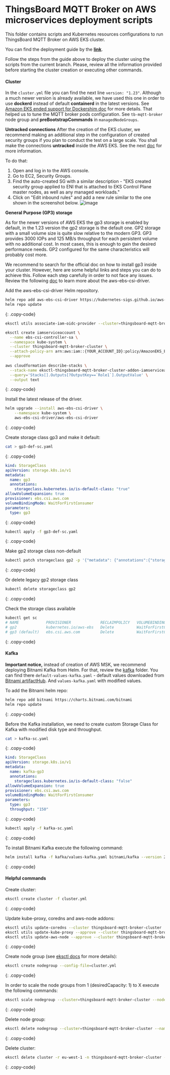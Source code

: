 # ThingsBoard MQTT Broker on AWS microservices deployment scripts

This folder contains scripts and Kubernetes resources configurations to run ThingsBoard MQTT Broker on AWS EKS
cluster.

You can find the deployment guide by the
[**link**](https://thingsboard.io/docs/mqtt-broker/install/cluster/aws-cluster-setup/).

Follow the steps from the guide above to deploy the cluster using the scripts from the current branch.
Please, review all the information provided before starting the cluster creation or executing other commands.

#### Cluster

In the `cluster.yml` file you can find the next line `version: "1.23"`. Although a much newer version is already
available, we have used this one in order to
use **dockerd** instead of default **containerd** in the latest versions.
See [Amazon EKS ended support for Dockershim doc](https://docs.aws.amazon.com/eks/latest/userguide/dockershim-deprecation.html)
for more details.
That helped us to tune the MQTT broker pods configuration. See `tb-mqtt-broker` node group and **preBootstrapCommands**
in `managedNodeGroups`.

**Untracked connections**
After the creation of the EKS cluster, we recommend making an additional step in the configuration of created security
groups
if you plan to conduct the test on a large scale. You shall make the connections **untracked** inside the AWS EKS.
See the
next [doc](https://docs.aws.amazon.com/AWSEC2/latest/UserGuide/security-group-connection-tracking.html#untracked-connections)
for more information.

To do that:

1. Open and log in to the AWS console.
2. Go to EC2, Security Groups.
3. Find the auto-created SG with a similar description - "EKS created security group applied to ENI that is attached to
   EKS Control Plane master nodes, as well as any managed workloads."
4. Click on "Edit inbound rules" and add a new rule similar to the one shown in the screenshot below.
   ![image](/images/sg.png)

**General Purpose (GP3) storage**

As for the newer versions of AWS EKS the gp3 storage is enabled by default, in the 1.23 version the gp2 storage is the
default one.
GP2 storage with a small volume size is quite slow relative to the modern GP3.
GP3 provides 3000 IOPs and 125 MB/s throughput for each persistent volume with no additional cost. In most cases, this
is enough to gain the
desired performance needs. GP2 configured for the same characteristics will probably cost more.

We recommend to search for the official doc on how to install gp3 inside your cluster. However, here are some helpful
links and steps you can do to achieve this.
Follow each step carefully in order to not face any issues.
Review the following [doc](https://github.com/kubernetes-sigs/aws-ebs-csi-driver/blob/master/docs/install.md) to learn
more about the aws-ebs-csi-driver.

Add the aws-ebs-csi-driver Helm repository.

```bash
helm repo add aws-ebs-csi-driver https://kubernetes-sigs.github.io/aws-ebs-csi-driver
helm repo update
```

{: .copy-code}

```bash
eksctl utils associate-iam-oidc-provider --cluster=thingsboard-mqtt-broker-cluster --approve

eksctl create iamserviceaccount \
  --name ebs-csi-controller-sa \
  --namespace kube-system \
  --cluster thingsboard-mqtt-broker-cluster \
  --attach-policy-arn arn:aws:iam::{YOUR_ACCOUNT_ID}:policy/AmazonEKS_EBS_CSI_Driver_Policy \
  --approve
  
aws cloudformation describe-stacks \
  --stack-name eksctl-thingsboard-mqtt-broker-cluster-addon-iamserviceaccount-kube-system-ebs-csi-controller-sa \
  --query='Stacks[].Outputs[?OutputKey==`Role1`].OutputValue' \
  --output text
```

{: .copy-code}

Install the latest release of the driver.

```bash
helm upgrade --install aws-ebs-csi-driver \
    --namespace kube-system \
    aws-ebs-csi-driver/aws-ebs-csi-driver
```

{: .copy-code}

Create storage class gp3 and make it default:

```bash
cat > gp3-def-sc.yaml
```

{: .copy-code}

```yaml
kind: StorageClass
apiVersion: storage.k8s.io/v1
metadata:
  name: gp3
  annotations:
    storageclass.kubernetes.io/is-default-class: "true"
allowVolumeExpansion: true
provisioner: ebs.csi.aws.com
volumeBindingMode: WaitForFirstConsumer
parameters:
  type: gp3
```

{: .copy-code}

```bash
kubectl apply -f gp3-def-sc.yaml
```

{: .copy-code}

Make gp2 storage class non-default

```bash
kubectl patch storageclass gp2 -p '{"metadata": {"annotations":{"storageclass.kubernetes.io/is-default-class":"false"}}}'
```

{: .copy-code}

Or delete legacy gp2 storage class

```bash
kubectl delete storageclass gp2
```

{: .copy-code}

Check the storage class available

```bash
kubectl get sc
# NAME            PROVISIONER             RECLAIMPOLICY   VOLUMEBINDINGMODE      ALLOWVOLUMEEXPANSION   AGE
# gp2             kubernetes.io/aws-ebs   Delete          WaitForFirstConsumer   false                  46m
# gp3 (default)   ebs.csi.aws.com         Delete          WaitForFirstConsumer   true                   14s
```

{: .copy-code}

#### Kafka

**Important notice,** instead of creation of AWS MSK, we recommend deploying Bitnami Kafka from Helm.
For that, review the [kafka](/k8s/aws/kafka) folder.
You can find there `default-values-kafka.yaml` - default values downloaded
from [Bitnami artifactHub](https://artifacthub.io/packages/helm/bitnami/kafka).
And `values-kafka.yaml` with modified values.

To add the Bitnami helm repo:

```bash
helm repo add bitnami https://charts.bitnami.com/bitnami
helm repo update
```

{: .copy-code}

Before the Kafka installation, we need to create custom Storage Class for Kafka with modified disk type and throughput.

```bash
cat > kafka-sc.yaml
```

{: .copy-code}

```yaml
kind: StorageClass
apiVersion: storage.k8s.io/v1
metadata:
  name: kafka-gp3
  annotations:
    storageclass.kubernetes.io/is-default-class: "false"
allowVolumeExpansion: true
provisioner: ebs.csi.aws.com
volumeBindingMode: WaitForFirstConsumer
parameters:
  type: gp3
  throughput: "150"
```

{: .copy-code}

```bash
kubectl apply -f kafka-sc.yaml
```

{: .copy-code}

To install Bitnami Kafka execute the following command:

```bash
helm install kafka -f kafka/values-kafka.yaml bitnami/kafka --version 21.4.4
```

{: .copy-code}

#### Helpful commands

Create cluster:

```bash
eksctl create cluster -f cluster.yml
```

{: .copy-code}

Update kube-proxy, coredns and aws-node addons:

```bash
eksctl utils update-coredns --cluster thingsboard-mqtt-broker-cluster
eksctl utils update-kube-proxy --approve --cluster thingsboard-mqtt-broker-cluster
eksctl utils update-aws-node --approve --cluster thingsboard-mqtt-broker-cluster
```

{: .copy-code}

Create node group (see [eksctl docs](https://eksctl.io/usage/managing-nodegroups/#include-and-exclude-rules) for more
details):

```bash
eksctl create nodegroup --config-file=cluster.yml
```

{: .copy-code}

In order to scale the node groups from 1 (desiredCapacity: 1) to X execute the following commands:

```bash
eksctl scale nodegroup --cluster=thingsboard-mqtt-broker-cluster --nodes=X tb-mqtt-broker
```

{: .copy-code}

Delete node group:

```bash
eksctl delete nodegroup --cluster=thingsboard-mqtt-broker-cluster --name=tb-mqtt-broker
```

{: .copy-code}

Delete cluster:

```bash
eksctl delete cluster -r eu-west-1 -n thingsboard-mqtt-broker-cluster -w
```

{: .copy-code}
